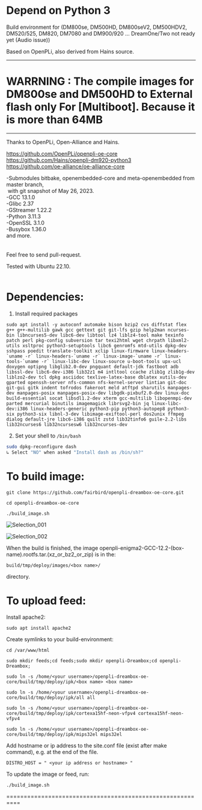 # Depend on Python 3

Build environment for (DM800se, DM500HD, DM800seV2, DM500HDV2, DM520/525, DM820, DM7080 and DM900/920 ... DreamOne/Two not ready yet (Audio issue))

Based on OpenPLi, also derived from Hains source.<br>

 ***************************************************************************************************************************
# WARRNING : The compile images for DM800se and DM500HD to External flash only For [Multiboot]. Because it is more than 64MB
 ***************************************************************************************************************************

Thanks to OpenPLi, Open-Alliance and Hains.

https://github.com/OpenPLi/openpli-oe-core<br>
https://github.com/Hains/openpli-dm920-python3<br>
https://github.com/oe-alliance/oe-alliance-core


-Submodules bitbake, openembedded-core and meta-openembedded from master branch,<br>
&nbsp;with git snapshot of May 26, 2023.<br>
-GCC 13.1.0 <br>
-Glibc 2.37<br>
-GStreamer 1.22.2<br>
-Python 3.11.3<br>
-OpenSSL 3.1.0<br>
-Busybox 1.36.0<br>
and more.<br>
<br>
<br>
Feel free to send pull-request.

Tested with Ubuntu 22.10.
<br>
<br>
# Dependencies:
1. Install required packages
```
sudo apt install -y autoconf automake bison bzip2 cvs diffstat flex g++ g++-multilib gawk gcc gettext git git-lfs gzip help2man ncurses-bin libncurses5-dev libc6-dev libtool lz4 liblz4-tool make texinfo patch perl pkg-config subversion tar texi2html wget chrpath libxml2-utils xsltproc python3-setuptools libc6 genromfs mtd-utils dpkg-dev sshpass poedit translate-toolkit xclip linux-firmware linux-headers-`uname -r` linux-headers-`uname -r` linux-image-`uname -r` linux-tools-`uname -r` linux-libc-dev linux-source u-boot-tools upx-ucl doxygen optipng libglib2.0-dev pngquant default-jdk fastboot adb libssl-dev libc6-dev-i386 lib32z1 m4 intltool ccache zlib1g zlib1g-dev liblzo2-dev tcl dpkg asciidoc texlive-latex-base dblatex xutils-dev gparted openssh-server nfs-common nfs-kernel-server lintian git-doc git-gui gitk indent tofrodos fakeroot meld atftpd sharutils manpages-dev manpages-posix manpages-posix-dev libgdk-pixbuf2.0-dev linux-doc build-essential socat libsdl1.2-dev xterm gcc-multilib libopenmpi-dev parted mercurial binutils imagemagick librsvg2-bin jq linux-libc-dev:i386 linux-headers-generic python3-pip python3-autopep8 python3-six python3-six libnl-3-dev libimage-exiftool-perl dos2unix ffmpeg dialog default-jre libc6-i386 quilt zstd lib32tinfo6 guile-2.2-libs lib32ncurses6 lib32ncursesw6 lib32ncurses-dev
```
2. Set your shell to `/bin/bash`
```sh
sudo dpkg-reconfigure dash
↳ Select "NO" when asked "Install dash as /bin/sh?"
```
# To build image:
```
git clone https://github.com/fairbird/openpli-dreambox-oe-core.git

cd openpli-dreambox-oe-core

./build_image.sh
```
![Selection_001](https://user-images.githubusercontent.com/1761779/130413731-c24a2ddd-ca71-437e-8734-bdfc2f8729ff.png)

![Selection_002](https://user-images.githubusercontent.com/1761779/130413735-8f2a0caf-e3f7-4264-b33e-b474ac13d245.png)

When the build is finished, the image openpli-enigma2-GCC-12.2-(box-name).rootfs.tar.(xz_or_bz2_or_zip) is in the:
```
build/tmp/deploy/images/<box name>/
```
directory.

# To upload feed:

Install apache2:
```
sudo apt install apache2
```
Create symlinks to your build-environment:
```
cd /var/www/html

sudo mkdir feeds;cd feeds;sudo mkdir openpli-Dreambox;cd openpli-Dreambox;

sudo ln -s /home/<your username>/openpli-dreambox-oe-core/build/tmp/deploy/ipk/<box name> <box name> 

sudo ln -s /home/<your username>/openpli-dreambox-oe-core/build/tmp/deploy/ipk/all all

sudo ln -s /home/<your username>/openpli-dreambox-oe-core/build/tmp/deploy/ipk/cortexa15hf-neon-vfpv4 cortexa15hf-neon-vfpv4
  
sudo ln -s /home/<your username>/openpli-dreambox-oe-core/build/tmp/deploy/ipk/mips32el mips32el
```
Add hostname or ip address to the site.conf file (exist after make command), e.g. at the end of the file.
```
DISTRO_HOST = " <your ip address or hostname> "
```
To update the image or feed, run:
```
./build_image.sh
```
==========================================================
